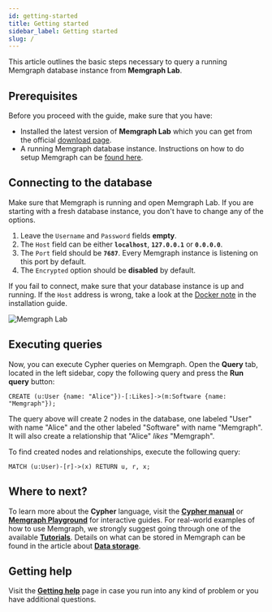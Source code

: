 ```yaml
---
id: getting-started
title: Getting started
sidebar_label: Getting started
slug: /
---
```


This article outlines the basic steps necessary to query a running Memgraph database instance from **Memgraph Lab**.

## Prerequisites
Before you proceed with the guide, make sure that you have:
* Installed the latest version of **Memgraph Lab** which you can get from the official [download page](https://memgraph.com/download/).
* A running Memgraph database instance. Instructions on how to do setup Memgraph can be [found here](../memgraph/getting-started/installation).

## Connecting to the database

Make sure that Memgraph is running and open Memgraph Lab.
If you are starting with a fresh database instance, you don't have to change any of the options.

1. Leave the `Username` and `Password` fields **empty**.
2. The `Host` field can be either **`localhost`**, **`127.0.0.1`** or **`0.0.0.0`**.
3. The `Port` field should be **`7687`**. Every Memgraph instance is listening on this port by default.
4. The `Encrypted` option should be **disabled** by default.

If you fail to connect, make sure that your database instance is up and running. 
If the `Host` address is wrong, take a look at the [Docker note](../memgraph/getting-started/installation/docker-installation#note-for-docker-users) in the installation guide.

![Memgraph Lab](./data/memgraph_lab_login.png)

## Executing queries

Now, you can execute Cypher queries on Memgraph.
Open the **Query** tab, located in the left sidebar, copy the following query and press the **Run query** button:

```cypher
CREATE (u:User {name: "Alice"})-[:Likes]->(m:Software {name: "Memgraph"});
```

The query above will create 2 nodes in the database, one labeled "User" with name
"Alice" and the other labeled "Software" with name "Memgraph". It will also
create a relationship that "Alice" *likes* "Memgraph".

To find created nodes and relationships, execute the following query:

```cypher
MATCH (u:User)-[r]->(x) RETURN u, r, x;
```

## Where to next?

To learn more about the **Cypher** language, visit the **[Cypher manual](../cypher-manual)** or **[Memgraph Playground](https://playground.memgraph.com/)** for interactive guides.
For real-world examples of how to use Memgraph, we strongly suggest going through one of the available **[Tutorials](../memgraph/tutorials/tutorials)**. 
Details on what can be stored in Memgraph can be found in the article about **[Data storage](../memgraph/concepts/storage)**.

## Getting help

Visit the **[Getting help](../memgraph/getting-help/getting-help)** page in case you run into any kind of problem or you have additional questions.
